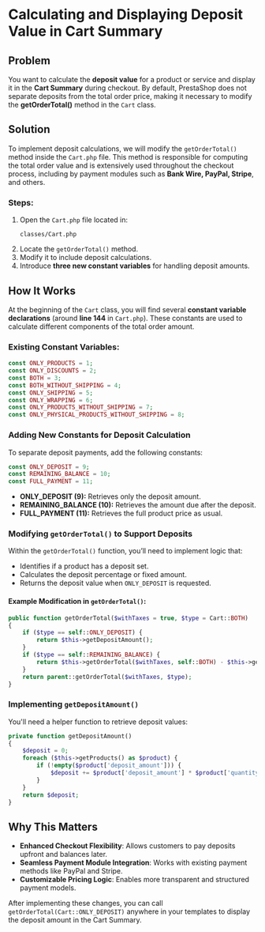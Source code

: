 # Calculating and Displaying Deposit Value in Cart Summary

## Problem
You want to calculate the **deposit value** for a product or service and display it in the **Cart Summary** during checkout. By default, PrestaShop does not separate deposits from the total order price, making it necessary to modify the **getOrderTotal()** method in the `Cart` class.

## Solution
To implement deposit calculations, we will modify the `getOrderTotal()` method inside the `Cart.php` file. This method is responsible for computing the total order value and is extensively used throughout the checkout process, including by payment modules such as **Bank Wire, PayPal, Stripe**, and others.

### Steps:
1. Open the `Cart.php` file located in:
   ```
   classes/Cart.php
   ```
2. Locate the `getOrderTotal()` method.
3. Modify it to include deposit calculations.
4. Introduce **three new constant variables** for handling deposit amounts.

## How It Works
At the beginning of the `Cart` class, you will find several **constant variable declarations** (around **line 144** in `Cart.php`). These constants are used to calculate different components of the total order amount.

### Existing Constant Variables:
```php
const ONLY_PRODUCTS = 1;
const ONLY_DISCOUNTS = 2;
const BOTH = 3;
const BOTH_WITHOUT_SHIPPING = 4;
const ONLY_SHIPPING = 5;
const ONLY_WRAPPING = 6;
const ONLY_PRODUCTS_WITHOUT_SHIPPING = 7;
const ONLY_PHYSICAL_PRODUCTS_WITHOUT_SHIPPING = 8;
```

### Adding New Constants for Deposit Calculation
To separate deposit payments, add the following constants:
```php
const ONLY_DEPOSIT = 9;
const REMAINING_BALANCE = 10;
const FULL_PAYMENT = 11;
```
- **ONLY_DEPOSIT (9):** Retrieves only the deposit amount.
- **REMAINING_BALANCE (10):** Retrieves the amount due after the deposit.
- **FULL_PAYMENT (11):** Retrieves the full product price as usual.

### Modifying `getOrderTotal()` to Support Deposits
Within the `getOrderTotal()` function, you’ll need to implement logic that:
- Identifies if a product has a deposit set.
- Calculates the deposit percentage or fixed amount.
- Returns the deposit value when `ONLY_DEPOSIT` is requested.

#### Example Modification in `getOrderTotal()`:
```php
public function getOrderTotal($withTaxes = true, $type = Cart::BOTH)
{
    if ($type == self::ONLY_DEPOSIT) {
        return $this->getDepositAmount();
    }
    if ($type == self::REMAINING_BALANCE) {
        return $this->getOrderTotal($withTaxes, self::BOTH) - $this->getDepositAmount();
    }
    return parent::getOrderTotal($withTaxes, $type);
}
```

### Implementing `getDepositAmount()`
You'll need a helper function to retrieve deposit values:
```php
private function getDepositAmount()
{
    $deposit = 0;
    foreach ($this->getProducts() as $product) {
        if (!empty($product['deposit_amount'])) {
            $deposit += $product['deposit_amount'] * $product['quantity'];
        }
    }
    return $deposit;
}
```

## Why This Matters
- **Enhanced Checkout Flexibility**: Allows customers to pay deposits upfront and balances later.
- **Seamless Payment Module Integration**: Works with existing payment methods like PayPal and Stripe.
- **Customizable Pricing Logic**: Enables more transparent and structured payment models.

After implementing these changes, you can call `getOrderTotal(Cart::ONLY_DEPOSIT)` anywhere in your templates to display the deposit amount in the Cart Summary.